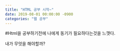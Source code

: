 ```yaml
---
title: "HTML 공부 시작~"
date: 2019-08-01 00:00:00 -0900
categories: "웹 공부"
---
```



#Html을 공부하기전에 나에게 동기가 필요하다는것을 느꼇다. 

내가 무엇을 해야할까? 


